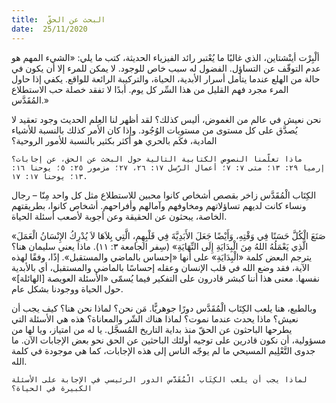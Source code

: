 ```yaml
---
title:  البحث عن الحقّ
date:  25/11/2020
---
```


ألْبِرْت أينْشتاين، الذي غالبًا ما يُعْتبر رائد الفيزياء الحديثة، كتب ما يلي: «الشيء المهم هو عدم التوقّف عن التساؤل. الفضول له سبب خاص للوجود. لا يمكن للمرء إلا أن يكون في حالة من الهلع عندما يتأمل أسرار الأبدية، الحياة، والتركيبة الرائعة للواقع. يكفي إذا حاول المرء مجرد فهم القليل من هذا السِّر كل يوم. أبدًا لا تفقد خصلة حب الاستطلاع المُقَدَّس.»

نحن نعيش في عالم من الغموض، أليس كذلك؟ لقد أظهر لنا العِلم الحديث وجود تعقيد لا يُصدَّق على كل مستوى من مستويات الوُجُود. وإذا كان الأمر كذلك بالنسبة للأشياء المادية، فكَم بالحري هو أكثر بكثير بالنسبة للأمور الروحية؟

`ماذا تعلّمنا النصوص الكتابية التالية حول البحث عن الحق، عن إجابات؟ إرميا ٢٩: ١٣؛ متى ٧: ٧؛ أعمال الرّسل ١٧: ٢٦، ٢٧؛ مزمور ٢٥: ٥؛ يوحنا ١٦: ١٣؛ يوحنا ١٧: ١٧.`

الكِتَاب الْمُقَدَّس زاخر بقصص أشخاص كانوا محبين للاستطلاع مثل كل واحد مِنّا – رجال ونساء كانت لديهم تساؤلاتهم ومخاوفهم وآمالهم وأفراحهم. أشخاص كانوا، بطريقتهم الخاصة، يبحثون عن الحقيقة وعن أجوبة لأصعب أسئلة الحياة.

«صَنَعَ الْكُلَّ حَسَنًا فِي وَقْتِهِ، وَأَيْضًا جَعَلَ الأَبَدِيَّةَ فِي قَلْبِهِمِ، الَّتِي بِلاَهَا لاَ يُدْرِكُ الإِنْسَانُ الْعَمَلَ الَّذِي يَعْمَلُهُ اللهُ مِنَ الْبِدَايَةِ إِلَى النِّهَايَةِ» (سِفر الجامعة ٣: ١١). ماذا يعني سليمان هنا؟ يترجم البعض كلمة «الْبِدَايَةِ» على أنها «إحساس بالماضي والمستقبل». إذًا، وفقًا لهذه الآية، فقد وضع الله في قلب الإنسان وعقله إحساسًا بالماضي والمستقبل، أي بالأبدية نفسها. معنى هذا أننا كبشر قادرون على التفكير فيما يُسمّى «الأسئلة العويصة [الهائلة]» حول الحياة ووجودنا بشكل عام.

وبالطبع، هنا يلعب الكِتَاب الْمُقَدَّس دورًا جوهريًّا. مَن نحن؟ لماذا نحن هنا؟ كيف يجب أن نعيش؟ ماذا يحدث عندما نموت؟ لماذا هناك الشّر والمعاناة؟ هذه هي الأسئلة التي يطرحها الباحثون عن الحقّ منذ بداية التاريخ المُسجَّل. يا له من امتياز، ويا لها من مسؤولية، أن نكون قادرين على توجيه أولئك الباحثين عن الحق نحو بعض الإجابات الآن. ما جدوى التَّعْلِيم المسيحي ما لم يوجّه الناس إلى هذه الإجابات، كما هي موجودة في كلمة الله.

`لماذا يجب أن يلعب الكِتَاب الْمُقَدَّس الدور الرئيسي في الإجابة على الأسئلة الكبيرة في الحياة؟`